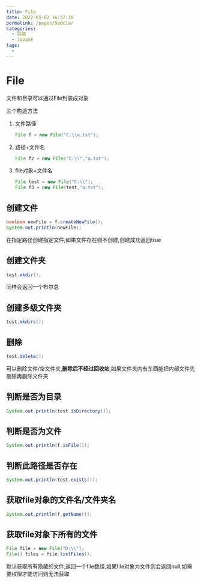 ```yaml
---
title: File
date: 2022-05-02 16:37:16
permalink: /pages/5a0c1a/
categories:
  - 后端
  - JavaSE
tags:
  - 
---
```

# File

文件和目录可以通过File封装成对象

三个构造方法

1. 文件路径

   ```java
   File f = new File("C:\\a.txt");
   ```

2. 路径+文件名

   ```java
   File f2 = new File("C:\\","a.txt");
   ```

3. file对象+文件名

   ```java
   File test = new File("C:\\");
   File f3 = new File(test,"a.txt");
   ```

## 创建文件

```java
boolean newFile = f.createNewFile();
System.out.println(newFile);
```

在指定路径创建指定文件,如果文件存在则不创建,创建成功返回true

## 创建文件夹

```java
test.mkdir();
```

同样会返回一个布尔总

## 创建多级文件夹

```java
test.mkdirs();
```

## 删除

```java
test.delete();
```

可以删除文件/空文件夹,**删除后不经过回收站**,如果文件夹内有东西能把内部文件先删除再删除文件夹



## 判断是否为目录

```java
System.out.println(test.isDirectory());
```

## 判断是否为文件

```java
System.out.println(f.isFile());
```

## 判断此路径是否存在

```java
System.out.println(test.exists());
```

## 获取file对象的文件名/文件夹名

```java
System.out.println(f.getName());
```

## 获取file对象下所有的文件

```java
File file = new File("D:\\");
File[] files = file.listFiles();
```

默认获取所有隐藏的文件,返回一个file数组,如果file对象为文件则会返回null,如需要权限才能访问则无法获取



